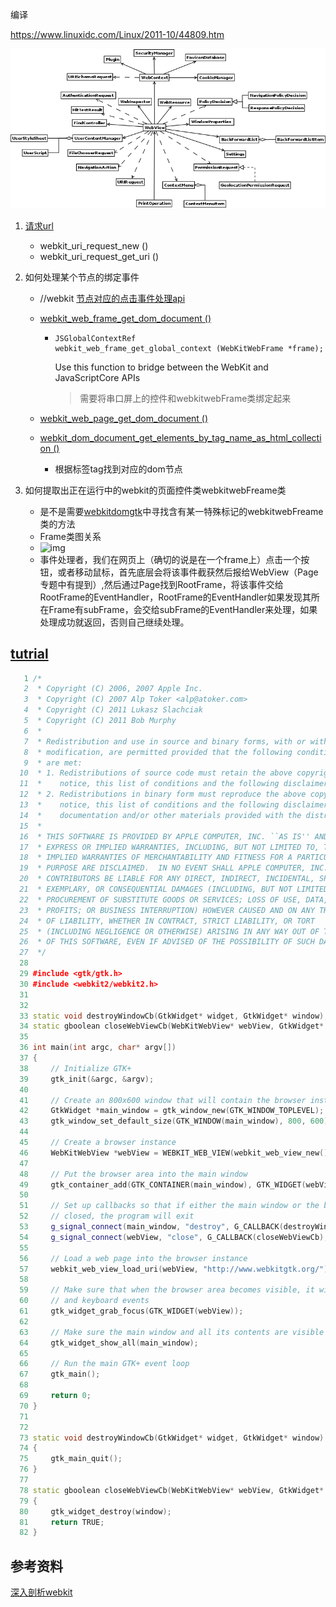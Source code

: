 编译

https://www.linuxidc.com/Linux/2011-10/44809.htm

![classdiagram](https://raw.githubusercontent.com/mowang111/image-hosting/master/typora_images/ClassDiagram)

1. [请求url](https://webkitgtk.org/reference/webkit2gtk/stable/WebKitURIRequest.html#webkit-uri-request-get-uri)
   
   + webkit_uri_request_new ()
   + webkit_uri_request_get_uri ()
   
2. 如何处理某个节点的绑定事件

   + //webkit [节点对应的点击事件处理api](https://webkitgtk.org/reference/webkitdomgtk/stable/WebKitDOMHTMLElement.html#webkit-dom-html-element-click)

   + [webkit_web_frame_get_dom_document ()](https://webkitgtk.org/reference/webkitgtk/stable/WebKitWebFrame.html#webkit-web-frame-get-global-context)

     + ```
       JSGlobalContextRef
       webkit_web_frame_get_global_context (WebKitWebFrame *frame);
       ```

       Use this function to bridge between the WebKit and JavaScriptCore APIs

       >需要将串口屏上的控件和webkitwebFrame类绑定起来

   + [webkit_web_page_get_dom_document ()](https://webkitgtk.org/reference/webkit2gtk/stable/WebKitWebPage.html#webkit-web-page-get-dom-document)

   + [webkit_dom_document_get_elements_by_tag_name_as_html_collection ()](https://webkitgtk.org/reference/webkitdomgtk/stable/WebKitDOMDocument.html#webkit-dom-document-get-elements-by-tag-name-as-html-collection)

     + 根据标签tag找到对应的dom节点

3. 如何提取出正在运行中的webkit的页面控件类webkitwebFreame类
   + 是不是需要[webkitdomgtk](https://webkitgtk.org/reference/webkitdomgtk/stable/index.html)中寻找含有某一特殊标记的webkitwebFreame类的方法
   + Frame类图关系
   + ![img](https://www.pianshen.com/images/821/8a6ca5d9e741993b44f0e6b211e5541d.JPEG)
   + 事件处理者，我们在网页上（确切的说是在一个frame上）点击一个按钮，或者移动鼠标，首先底层会将该事件截获然后报给WebView（Page专题中有提到）,然后通过Page找到RootFrame，将该事件交给RootFrame的EventHandler，RootFrame的EventHandler如果发现其所在Frame有subFrame，会交给subFrame的EventHandler来处理，如果处理成功就返回，否则自己继续处理。

## [tutrial](https://wiki.gnome.org/Projects/WebKitGtk/ProgrammingGuide)

```c++
   1 /*
   2  * Copyright (C) 2006, 2007 Apple Inc.
   3  * Copyright (C) 2007 Alp Toker <alp@atoker.com>
   4  * Copyright (C) 2011 Lukasz Slachciak
   5  * Copyright (C) 2011 Bob Murphy
   6  *
   7  * Redistribution and use in source and binary forms, with or without
   8  * modification, are permitted provided that the following conditions
   9  * are met:
  10  * 1. Redistributions of source code must retain the above copyright
  11  *    notice, this list of conditions and the following disclaimer.
  12  * 2. Redistributions in binary form must reproduce the above copyright
  13  *    notice, this list of conditions and the following disclaimer in the
  14  *    documentation and/or other materials provided with the distribution.
  15  *
  16  * THIS SOFTWARE IS PROVIDED BY APPLE COMPUTER, INC. ``AS IS'' AND ANY
  17  * EXPRESS OR IMPLIED WARRANTIES, INCLUDING, BUT NOT LIMITED TO, THE
  18  * IMPLIED WARRANTIES OF MERCHANTABILITY AND FITNESS FOR A PARTICULAR
  19  * PURPOSE ARE DISCLAIMED.  IN NO EVENT SHALL APPLE COMPUTER, INC. OR
  20  * CONTRIBUTORS BE LIABLE FOR ANY DIRECT, INDIRECT, INCIDENTAL, SPECIAL,
  21  * EXEMPLARY, OR CONSEQUENTIAL DAMAGES (INCLUDING, BUT NOT LIMITED TO,
  22  * PROCUREMENT OF SUBSTITUTE GOODS OR SERVICES; LOSS OF USE, DATA, OR
  23  * PROFITS; OR BUSINESS INTERRUPTION) HOWEVER CAUSED AND ON ANY THEORY
  24  * OF LIABILITY, WHETHER IN CONTRACT, STRICT LIABILITY, OR TORT
  25  * (INCLUDING NEGLIGENCE OR OTHERWISE) ARISING IN ANY WAY OUT OF THE USE
  26  * OF THIS SOFTWARE, EVEN IF ADVISED OF THE POSSIBILITY OF SUCH DAMAGE.
  27  */
  28 
  29 #include <gtk/gtk.h>
  30 #include <webkit2/webkit2.h>
  31 
  32 
  33 static void destroyWindowCb(GtkWidget* widget, GtkWidget* window);
  34 static gboolean closeWebViewCb(WebKitWebView* webView, GtkWidget* window);
  35 
  36 int main(int argc, char* argv[])
  37 {
  38     // Initialize GTK+
  39     gtk_init(&argc, &argv);
  40 
  41     // Create an 800x600 window that will contain the browser instance
  42     GtkWidget *main_window = gtk_window_new(GTK_WINDOW_TOPLEVEL);
  43     gtk_window_set_default_size(GTK_WINDOW(main_window), 800, 600);
  44 
  45     // Create a browser instance
  46     WebKitWebView *webView = WEBKIT_WEB_VIEW(webkit_web_view_new());
  47 
  48     // Put the browser area into the main window
  49     gtk_container_add(GTK_CONTAINER(main_window), GTK_WIDGET(webView));
  50 
  51     // Set up callbacks so that if either the main window or the browser instance is
  52     // closed, the program will exit
  53     g_signal_connect(main_window, "destroy", G_CALLBACK(destroyWindowCb), NULL);
  54     g_signal_connect(webView, "close", G_CALLBACK(closeWebViewCb), main_window);
  55 
  56     // Load a web page into the browser instance
  57     webkit_web_view_load_uri(webView, "http://www.webkitgtk.org/");
  58 
  59     // Make sure that when the browser area becomes visible, it will get mouse
  60     // and keyboard events
  61     gtk_widget_grab_focus(GTK_WIDGET(webView));
  62 
  63     // Make sure the main window and all its contents are visible
  64     gtk_widget_show_all(main_window);
  65 
  66     // Run the main GTK+ event loop
  67     gtk_main();
  68 
  69     return 0;
  70 }
  71 
  72 
  73 static void destroyWindowCb(GtkWidget* widget, GtkWidget* window)
  74 {
  75     gtk_main_quit();
  76 }
  77 
  78 static gboolean closeWebViewCb(WebKitWebView* webView, GtkWidget* window)
  79 {
  80     gtk_widget_destroy(window);
  81     return TRUE;
  82 }
```

## 参考资料

[深入剖析webkit](http://www.starming.com/2017/10/11/deeply-analyse-webkit/#/%E6%9E%B6%E6%9E%84)
